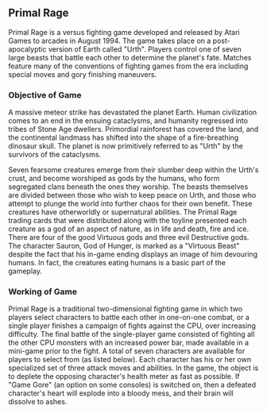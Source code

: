 ## Primal Rage
Primal Rage is a versus fighting game developed and released by Atari Games to arcades in August 1994. 
The game takes place on a post-apocalyptic version of Earth called "Urth". Players control one of seven large beasts that battle each other to determine the planet's fate.
Matches feature many of the conventions of fighting games from the era including special moves and gory finishing maneuvers.

### Objective of Game
A massive meteor strike has devastated the planet Earth. Human civilization comes to an end in the ensuing cataclysms, and humanity regressed into tribes of Stone Age dwellers.
Primordial rainforest has covered the land, and the continental landmass has shifted into the shape of a fire-breathing dinosaur skull. 
The planet is now primitively referred to as "Urth" by the survivors of the cataclysms.

Seven fearsome creatures emerge from their slumber deep within the Urth's crust, and become worshiped as gods by the humans, who form segregated clans beneath the ones they worship. 
The beasts themselves are divided between those who wish to keep peace on Urth, and those who attempt to plunge the world into further chaos for their own benefit. 
These creatures have otherworldly or supernatural abilities. The Primal Rage trading cards that were distributed along with the toyline presented each creature as a god of an aspect of nature, as in life and death, fire and ice. 
There are four of the good Virtuous gods and three evil Destructive gods. The character Sauron, God of Hunger, is marked as a "Virtuous Beast" despite the fact that his in-game ending displays an image of him devouring humans. 
In fact, the creatures eating humans is a basic part of the gameplay.

### Working of Game

Primal Rage is a traditional two-dimensional fighting game in which two players select characters to battle each other in one-on-one combat, or a single player finishes a campaign of fights against the CPU, over increasing difficulty. 
The final battle of the single-player game consisted of fighting all the other CPU monsters with an increased power bar, made available in a mini-game prior to the fight. 
A total of seven characters are available for players to select from (as listed below). Each character has his or her own specialized set of three attack moves and abilities.
In the game, the object is to deplete the opposing character's health meter as fast as possible. 
If "Game Gore" (an option on some consoles) is switched on, then a defeated character's heart will explode into a bloody mess, and their brain will dissolve to ashes.
